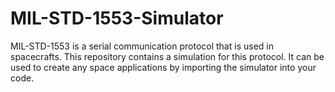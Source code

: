# MIL-STD-1553-Simulator
 MIL-STD-1553 is a serial communication protocol that is used in spacecrafts. This repository contains a simulation for this protocol. It can be used to create any space applications by importing the simulator into your code.
